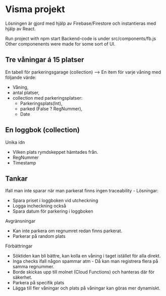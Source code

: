 # Visma projekt

Lösningen är gjord med hjälp av Firebase/Firestore och instantieras med hjälp av React.

Run project with npm start
Backend-code is under src/components/fb.js
Other componenents were made for some sort of UI.

## Tre våningar á 15 platser

En tabell för parkeringsgarage (collection)
--> En item för varje våning med följande värde:

- Våning,
- antal platser,
- collection med parkeringsplatser:
  - Parkeringsplats(Int),
  - parked (False ? RegNummer),
  - Date

## En loggbok (collection)

Unika idn

- Vilken plats rymdskeppet hämtades från.
- RegNummer
- Timestamp

## Tankar

Ifall man inte sparar när man parkerat finns ingen traceability - Lösningar:

- Spara priset i loggboken vid utcheckning
- Logga incheckning också
- Spara datum för parkering i loggboken

Avgränsningar

- Kan inte parkera om regnumret redan finns parkerat.
- Parkerar på random plats

Förbättringar

- Söktiden kan bli bättre, kan kolla en våning i taget istället för alla direkt.
- Inga checks ifall någon spammar atm - Då kan man registrera flera på samma regnummer.
- Borde skickas upp till molnet (Cloud Functions) och hanteras där för säkerhet.
- Parkera på specifik plats
- Lägga till fler våningar och plats på våningar kan göras mer dynamiskt.
